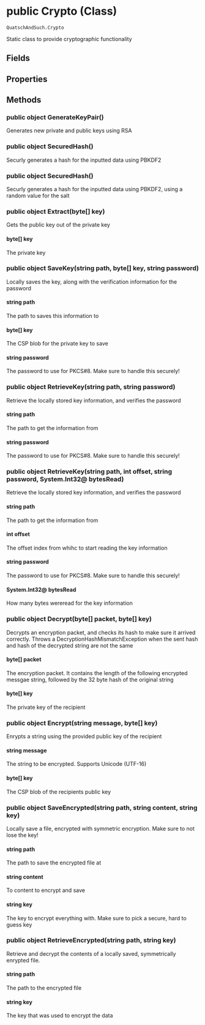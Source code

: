 # public Crypto (Class)
`QuatschAndSuch.Crypto`  

Static class to provide cryptographic functionality


## Fields

## Properties

## Methods
### public object GenerateKeyPair()
Generates new private and public keys using RSA

### public object SecuredHash()
Securly generates a hash for the inputted data using PBKDF2

### public object SecuredHash()
Securly generates a hash for the inputted data using PBKDF2, using a random value for the salt

### public object Extract(byte[] key)
Gets the public key out of the private key

#### byte[] key
The private key


### public object SaveKey(string path, byte[] key, string password)
Locally saves the key, along with the verification information for the password

#### string path
The path to saves this information to


#### byte[] key
The CSP blob for the private key to save


#### string password
The password to use for PKCS#8. Make sure to handle this securely!


### public object RetrieveKey(string path, string password)
Retrieve the locally stored key information, and verifies the password

#### string path
The path to get the information from


#### string password
The password to use for PKCS#8. Make sure to handle this securely!


### public object RetrieveKey(string path, int offset, string password, System.Int32@ bytesRead)
Retrieve the locally stored key information, and verifies the password

#### string path
The path to get the information from


#### int offset
The offset index from whihc to start reading the key information


#### string password
The password to use for PKCS#8. Make sure to handle this securely!


#### System.Int32@ bytesRead
How many bytes wereread for the key information


### public object Decrypt(byte[] packet, byte[] key)
Decrypts an encryption packet, and checks its hash to make sure it arrived correctly. Throws a DecryptionHashMismatchException when the sent hash and hash of the decrypted string are not the same

#### byte[] packet
The encryption packet. It contains the length of the following encrypted messgae string, followed by the 32 byte hash of the original string


#### byte[] key
The private key of the recipient


### public object Encrypt(string message, byte[] key)
Enrypts a string using the provided public key of the recipient

#### string message
The string to be encrypted. Supports Unicode (UTF-16)


#### byte[] key
The CSP blob of the recipients public key


### public object SaveEncrypted(string path, string content, string key)
Locally save a file, encrypted with symmetric encryption. Make sure to not lose the key!

#### string path
The path to save the encrypted file at


#### string content
To content to encrypt and save


#### string key
The key to encrypt everything with. Make sure to pick a secure, hard to guess key


### public object RetrieveEncrypted(string path, string key)
Retrieve and decrypt the contents of a locally saved, symmetrically enrypted file.

#### string path
The path to the encrypted file


#### string key
The key that was used to encrypt the data


